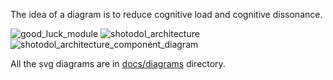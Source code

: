 
The idea of a diagram is to reduce cognitive load and cognitive dissonance.

![good_luck_module](https://cloud.githubusercontent.com/assets/973414/3932083/3024c45a-2464-11e4-8832-506e935eca7b.jpg)
![shotodol_architecture](https://cloud.githubusercontent.com/assets/973414/3930915/c45b8232-244e-11e4-9ced-f277e9d48729.jpg)
![shotodol_architecture_component_diagram](https://cloud.githubusercontent.com/assets/973414/3930915/c45b8232-244e-11e4-9ced-f277e9d48729.jpg)

All the svg diagrams are in [docs/diagrams](docs/diagrams) directory.
